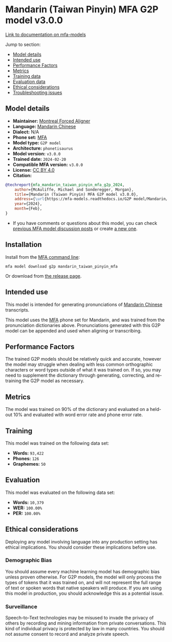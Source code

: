 # Mandarin (Taiwan Pinyin) MFA G2P model v3.0.0

[Link to documentation on mfa-models](https://mfa-models.readthedocs.io/en/main/g2p/mandarin_taiwan_pinyin_mfa.html)

Jump to section:

- [Model details](#model-details)
- [Intended use](#intended-use)
- [Performance Factors](#performance-factors)
- [Metrics](#metrics)
- [Training data](#training-data)
- [Evaluation data](#evaluation-data)
- [Ethical considerations](#ethical-considerations)
- [Troubleshooting issues](#troubleshooting-issues)

## Model details

- **Maintainer:** [Montreal Forced Aligner](https://montreal-forced-aligner.readthedocs.io/)
- **Language:** [Mandarin Chinese](https://en.wikipedia.org/wiki/Mandarin_Chinese)
- **Dialect:** N/A
- **Phone set:** [MFA](https://mfa-models.readthedocs.io/en/refactor/mfa_phone_set.html#mandarin)
- **Model type:** `G2P model`
- **Architecture:** `phonetisaurus`
- **Model version:** `v3.0.0`
- **Trained date:** `2024-02-20`
- **Compatible MFA version:** `v3.0.0`
- **License:** [CC BY 4.0](https://github.com/MontrealCorpusTools/mfa-models/tree/main/g2p/mandarin/taiwan_pinyin_mfa/v3.0.0/LICENSE)
- **Citation:**

```bibtex
@techreport{mfa_mandarin_taiwan_pinyin_mfa_g2p_2024,
	author={McAuliffe, Michael and Sonderegger, Morgan},
	title={Mandarin (Taiwan Pinyin) MFA G2P model v3.0.0},
	address={\url{https://mfa-models.readthedocs.io/G2P model/Mandarin/Mandarin (Taiwan Pinyin) MFA G2P model v3_0_0.html}},
	year={2024},
	month={Feb},
}
```

- If you have comments or questions about this model, you can check [previous MFA model discussion posts](https://github.com/MontrealCorpusTools/mfa-models/discussions?discussions_q=Mandarin+Taiwan+Pinyin+MFA+G2P+model+v3.0.0) or create [a new one](https://github.com/MontrealCorpusTools/mfa-models/discussions/new).

## Installation

Install from the [MFA command line](https://montreal-forced-aligner.readthedocs.io/en/latest/user_guide/models/index.html):

```
mfa model download g2p mandarin_taiwan_pinyin_mfa
```

Or download from [the release page](https://github.com/MontrealCorpusTools/mfa-models/releases/tag/g2p-mandarin_taiwan_pinyin_mfa-v3.0.0).

## Intended use

This model is intended for generating pronunciations of [Mandarin Chinese](https://en.wikipedia.org/wiki/Mandarin_Chinese) transcripts.

This model uses the [MFA](https://mfa-models.readthedocs.io/en/refactor/mfa_phone_set.html#mandarin) phone set for Mandarin, and was trained from the pronunciation dictionaries above. Pronunciations generated with this G2P model can be appended and used when aligning or transcribing.

## Performance Factors

The trained G2P models should be relatively quick and accurate, however the model may struggle when dealing with less common orthographic characters or word types outside of what it was trained on. If so, you may need to supplement the dictionary through generating, correcting, and re-training the G2P model as necessary.

## Metrics

The model was trained on 90% of the dictionary and evaluated on a held-out 10% and evaluated with word error rate and phone error rate.

## Training

This model was trained on the following data set:


* **Words:** `93,422`
* **Phones:** `126`
* **Graphemes:** `50`

## Evaluation

This model was evaluated on the following data set:


* **Words:** `10,379`
* **WER:** `100.00%`
* **PER:** `100.00%`

## Ethical considerations

Deploying any model involving language into any production setting has ethical implications. You should consider these implications before use.

### Demographic Bias

You should assume every machine learning model has demographic bias unless proven otherwise. For G2P models, the model will only process the types of tokens that it was trained on, and will not represent the full range of text or spoken words that native speakers will produce. If you are using this model in production, you should acknowledge this as a potential issue.

### Surveillance

Speech-to-Text technologies may be misused to invade the privacy of others by recording and mining information from private conversations. This kind of individual privacy is protected by law in many countries. You should not assume consent to record and analyze private speech.
